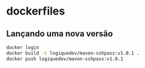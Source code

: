 # dockerfiles

## Lançando uma nova versão

```bash
docker login
docker build -t logiquedev/maven-sshpass:v1.0.1 .
docker push logiquedev/maven-sshpass:v1.0.1
```
